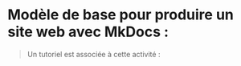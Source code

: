 # Modèle de base pour produire un site web avec MkDocs :

> Un tutoriel est associée à cette activité : []()